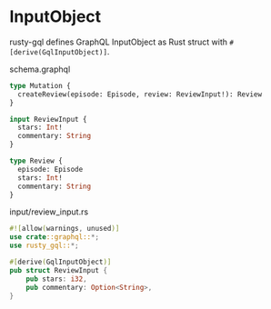 # InputObject

rusty-gql defines GraphQL InputObject as Rust struct with `#[derive(GqlInputObject)]`.

schema.graphql

```graphql
type Mutation {
  createReview(episode: Episode, review: ReviewInput!): Review
}

input ReviewInput {
  stars: Int!
  commentary: String
}

type Review {
  episode: Episode
  stars: Int!
  commentary: String
}
```

input/review_input.rs

```rust
#![allow(warnings, unused)]
use crate::graphql::*;
use rusty_gql::*;

#[derive(GqlInputObject)]
pub struct ReviewInput {
    pub stars: i32,
    pub commentary: Option<String>,
}
```
